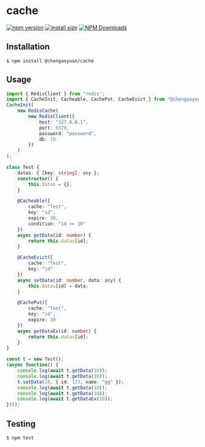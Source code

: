 # cache

[![npm version](https://badge.fury.io/js/%40chengaoyuan%2Fcache.svg)](https://badge.fury.io/js/%40chengaoyuan%2Fcache)
[![install size](https://packagephobia.now.sh/badge?p=@chengaoyuan/cache)](https://packagephobia.now.sh/result?p=@chengaoyuan/cache)
[![NPM Downloads](https://img.shields.io/npm/dm/@chengaoyuan/cache.svg?style=flat)](https://npmcharts.com/compare/@chengaoyuan/cache?minimal=true)

## Installation

    $ npm install @chengaoyuan/cache

## Usage

```ts
import { RedisClient } from "redis";
import { CacheInit, Cacheable, CachePut, CacheEvict } from "@chengaoyuan/cache";
CacheInit(
    new RedisCache(
        new RedisClient({
            host: "127.0.0.1",
            port: 6379,
            password: "password",
            db: 10
        })
    )
);

class Test {
    datas: { [key: string]: any };
    constructor() {
        this.datas = {};
    }

    @Cacheable({
        cache: "Test",
        key: "id",
        expire: 30,
        condition: "id >= 10"
    })
    async getData(id: number) {
        return this.datas[id];
    }

    @CacheEvict({
        cache: "Test",
        key: "id"
    })
    async setData(id: number, data: any) {
        this.datas[id] = data;
    }

    @CachePut({
        cache: "Test",
        key: "id",
        expire: 30
    })
    async getDataEx(id: number) {
        return this.datas[id];
    }
}

const t = new Test();
(async function() {
    console.log(await t.getData(10));
    console.log(await t.getData(10));
    t.setData(10, { id: 123, name: "gg" });
    console.log(await t.getData(10));
    console.log(await t.getData(10));
    console.log(await t.getDataEx(10));
})();
```

## Testing

    $ npm test
